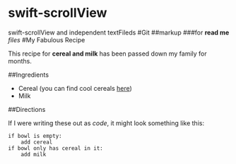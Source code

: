 # swift-scrollView
swift-scrollView and independent textFileds
#Git ##markup ###for **read me** _files_
#My Fabulous Recipe

This recipe for **cereal and milk** has been passed down my family for months.

##Ingredients

   * Cereal (you can find cool cereals [here](http://example.com/coolcereals/))
   * Milk

##Directions

If I were writing these out as _code_, it might look something like this:

```
if bowl is empty:
    add cereal
if bowl only has cereal in it:
    add milk
```
    
